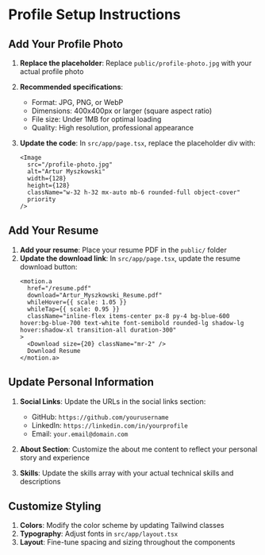 # Profile Setup Instructions

## Add Your Profile Photo

1. **Replace the placeholder**: Replace `public/profile-photo.jpg` with your actual profile photo
2. **Recommended specifications**:
   - Format: JPG, PNG, or WebP
   - Dimensions: 400x400px or larger (square aspect ratio)
   - File size: Under 1MB for optimal loading
   - Quality: High resolution, professional appearance

3. **Update the code**: In `src/app/page.tsx`, replace the placeholder div with:
   ```tsx
   <Image
     src="/profile-photo.jpg"
     alt="Artur Myszkowski"
     width={128}
     height={128}
     className="w-32 h-32 mx-auto mb-6 rounded-full object-cover"
     priority
   />
   ```

## Add Your Resume

1. **Add your resume**: Place your resume PDF in the `public/` folder
2. **Update the download link**: In `src/app/page.tsx`, update the resume download button:
   ```tsx
   <motion.a
     href="/resume.pdf"
     download="Artur_Myszkowski_Resume.pdf"
     whileHover={{ scale: 1.05 }}
     whileTap={{ scale: 0.95 }}
     className="inline-flex items-center px-8 py-4 bg-blue-600 hover:bg-blue-700 text-white font-semibold rounded-lg shadow-lg hover:shadow-xl transition-all duration-300"
   >
     <Download size={20} className="mr-2" />
     Download Resume
   </motion.a>
   ```

## Update Personal Information

1. **Social Links**: Update the URLs in the social links section:
   - GitHub: `https://github.com/yourusername`
   - LinkedIn: `https://linkedin.com/in/yourprofile`
   - Email: `your.email@domain.com`

2. **About Section**: Customize the about me content to reflect your personal story and experience

3. **Skills**: Update the skills array with your actual technical skills and descriptions

## Customize Styling

1. **Colors**: Modify the color scheme by updating Tailwind classes
2. **Typography**: Adjust fonts in `src/app/layout.tsx`
3. **Layout**: Fine-tune spacing and sizing throughout the components
